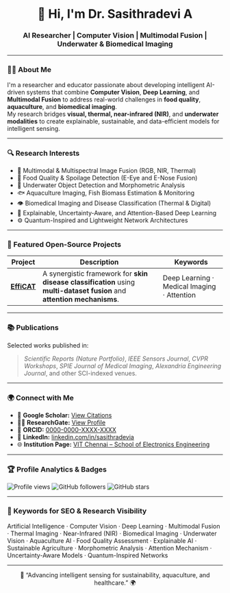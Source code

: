 <!-- Profile README for sasithradevia-ux -->

<h1 align="center">👋 Hi, I'm Dr. Sasithradevi A</h1>
<h3 align="center">AI Researcher | Computer Vision | Multimodal Fusion | Underwater & Biomedical Imaging</h3>

---

### 👩‍🔬 About Me
I'm a researcher and educator passionate about developing intelligent AI-driven systems that combine **Computer Vision**, **Deep Learning**, and **Multimodal Fusion** to address real-world challenges in **food quality**, **aquaculture**, and **biomedical imaging**.  
My research bridges **visual, thermal, near-infrared (NIR)**, and **underwater modalities** to create explainable, sustainable, and data-efficient models for intelligent sensing.

---

### 🔍 Research Interests
- 🌈 Multimodal & Multispectral Image Fusion (RGB, NIR, Thermal)
- 🍎 Food Quality & Spoilage Detection (E-Eye and E-Nose Fusion)
- 🌊 Underwater Object Detection and Morphometric Analysis
- 🐟 Aquaculture Imaging, Fish Biomass Estimation & Monitoring
- 👁️ Biomedical Imaging and Disease Classification (Thermal & Digital)
- 🧠 Explainable, Uncertainty-Aware, and Attention-Based Deep Learning
- ⚙️ Quantum-Inspired and Lightweight Network Architectures

---

### 🧩 Featured Open-Source Projects
| Project | Description | Keywords |
|----------|--------------|-----------|
| [**EffiCAT**](https://github.com/sasithradevia-ux/EffiCAT-SkinDisease-Classification) | A synergistic framework for **skin disease classification** using **multi-dataset fusion** and **attention mechanisms**. | Deep Learning · Medical Imaging · Attention |

---

### 📚 Publications
Selected works published in:
> *Scientific Reports (Nature Portfolio)*, *IEEE Sensors Journal*, *CVPR Workshops*, *SPIE Journal of Medical Imaging*, *Alexandria Engineering Journal*, and other SCI-indexed venues.

---

### 🌍 Connect with Me
- 🔗 **Google Scholar:** [View Citations](https://scholar.google.com/citations?user=XXXXXXX)  
- 🧑‍🔬 **ResearchGate:** [View Profile](https://www.researchgate.net/profile/Sasithradevi-A)  
- 🪪 **ORCID:** [0000-0000-XXXX-XXXX](https://orcid.org/0000-0000-XXXX-XXXX)  
- 💼 **LinkedIn:** [linkedin.com/in/sasithradevia](https://linkedin.com/in/sasithradevia)  
- 🌐 **Institution Page:** [VIT Chennai – School of Electronics Engineering](https://vit.ac.in/school-of-electronics-engineering)

---

### 🏆 Profile Analytics & Badges
![Profile views](https://komarev.com/ghpvc/?username=sasithradevia-ux&label=Profile%20Views&color=0e75b6&style=flat)
![GitHub followers](https://img.shields.io/github/followers/sasithradevia-ux?label=Followers&style=social)
![GitHub stars](https://img.shields.io/github/stars/sasithradevia-ux?label=Stars&style=social)

---

### 🔑 Keywords for SEO & Research Visibility
Artificial Intelligence · Computer Vision · Deep Learning · Multimodal Fusion · Thermal Imaging · Near-Infrared (NIR) · Biomedical Imaging · Underwater Vision · Aquaculture AI · Food Quality Assessment · Explainable AI · Sustainable Agriculture · Morphometric Analysis · Attention Mechanism · Uncertainty-Aware Models · Quantum-Inspired Networks

---

<p align="center">💬 “Advancing intelligent sensing for sustainability, aquaculture, and healthcare.” 🌍</p>
